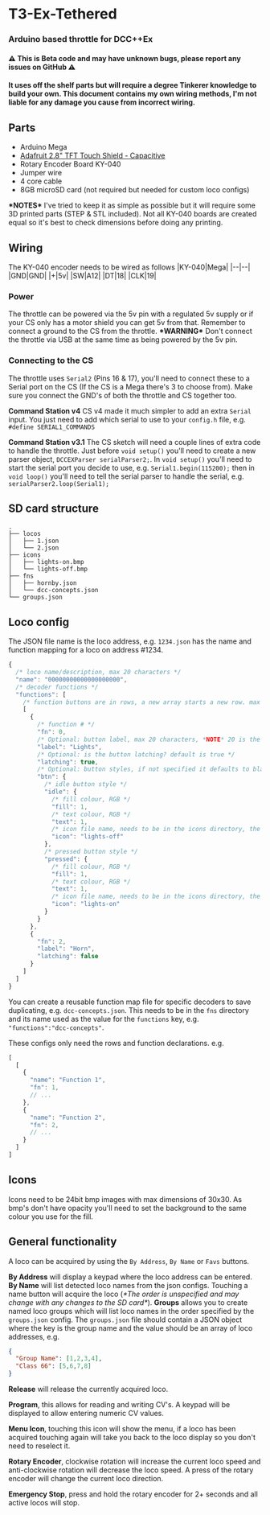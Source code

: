 # T3-Ex-Tethered
### Arduino based throttle for DCC++Ex

#### ⚠ This is Beta code and may have unknown bugs, please report any issues on GitHub ⚠

#### It uses off the shelf parts but will require a degree Tinkerer knowledge to build your own. This document contains my own wiring methods, I'm not liable for any damage you cause from incorrect wiring.

## Parts
 - Arduino Mega
 - [Adafruit 2.8" TFT Touch Shield - Capacitive](https://learn.adafruit.com/adafruit-2-8-tft-touch-shield-v2)
 - Rotary Encoder Board KY-040
 - Jumper wire
 - 4 core cable
 - 8GB microSD card (not required but needed for custom loco configs)

**\*NOTES\***
I've tried to keep it as simple as possible but it will require some 3D printed parts (STEP & STL included).
Not all KY-040 boards are created equal so it's best to check dimensions before doing any printing.

## Wiring
The KY-040 encoder needs to be wired as follows
|KY-040|Mega|
|--|--|
|GND|GND|
|+|5v|
|SW|A12|
|DT|18|
|CLK|19|

### Power
The throttle can be powered via the 5v pin with a regulated 5v supply or if your CS only has a motor shield you can get 5v from that. Remember to connect a ground to the CS from the throttle.
**\*WARNING\***
Don't connect the throttle via USB at the same time as being powered by the 5v pin.

### Connecting to the CS
The throttle uses `Serial2` (Pins 16 & 17), you'll need to connect these to a Serial port on the CS (If the CS is a Mega there's 3 to choose from).
Make sure you connect the GND's of both the throttle and CS together too.

**Command Station v4**
CS v4 made it much simpler to add an extra `Serial` input.
You just need to add which serial to use to your `config.h` file, e.g.
`#define SERIAL1_COMMANDS`

**Command Station v3.1**
The CS sketch will need a couple lines of extra code to handle the throttle.
Just before `void setup()` you'll need to create a new parser object, `DCCEXParser serialParser2;`.
In `void setup()` you'll need to start the serial port you decide to use, e.g. `Serial1.begin(115200);` then in `void loop()` you'll need to tell the serial parser to handle the serial, e.g. `serialParser2.loop(Serial1);`

## SD card structure
```
.
├── locos
│   ├── 1.json
│   └── 2.json
├── icons
│   ├── lights-on.bmp
│   └── lights-off.bmp
├── fns
│   ├── hornby.json
│   └── dcc-concepts.json
└── groups.json
```

## Loco config
The JSON file name is the loco address, e.g. `1234.json` has the name and function mapping for a loco on address #1234.

```js
{
  /* loco name/description, max 20 characters */
  "name": "00000000000000000000",
  /* decoder functions */
  "functions": [
    /* function buttons are in rows, a new array starts a new row. max 4 buttons per row. */
    [
      {
        /* function # */
        "fn": 0,
        /* Optional: button label, max 20 characters, *NOTE* 20 is the max but if you have multiple buttons on a row the text may overflow */
        "label": "Lights",
        /* Optional: is the button latching? default is true */
        "latching": true,
        /* Optional: button styles, if not specified it defaults to black and white */
        "btn": {
          /* idle button style */
          "idle": {
            /* fill colour, RGB */
            "fill": 1,
            /* text colour, RGB */
            "text": 1,
            /* icon file name, needs to be in the icons directory, the bmp file extension isn't needed as all icons need to be bmp images */
            "icon": "lights-off"
          },
          /* pressed button style */
          "pressed": {
            /* fill colour, RGB */
            "fill": 1,
            /* text colour, RGB */
            "text": 1,
            /* icon file name, needs to be in the icons directory, the bmp file extension isn't needed as all icons need to be bmp images */
            "icon": "lights-on"
          }
        }
      },
      {
        "fn": 2,
        "label": "Horn",
        "latching": false
      }
    ]
  ]
}
```
You can create a reusable function map file for specific decoders to save duplicating, e.g. `dcc-concepts.json`.
This needs to be in the `fns` directory and its name used as the value for the `functions` key, e.g. `"functions":"dcc-concepts"`.

These configs only need the rows and function declarations.
e.g.
```js
[
  [
    {
      "name": "Function 1",
      "fn": 1,
      // ...
    },
    {
      "name": "Function 2",
      "fn": 2,
      // ...
    }
  ]
]
```

## Icons
Icons need to be 24bit bmp images with max dimensions of 30x30.
As bmp's don't have opacity you'll need to set the background to the same colour you use for the fill.

## General functionality
A loco can be acquired by using the `By Address`, `By Name` or `Favs` buttons.

**By Address** will display a keypad where the loco address can be entered.
**By Name** will list detected loco names from the json configs. Touching a name button will acquire the loco (*\*The order is unspecified and may change with any changes to the SD card\**).
**Groups** allows you to create named loco groups which will list loco names in the order specified by the `groups.json` config. The `groups.json` file should contain a JSON object where the key is the group name and the value should be an array of loco addresses, e.g.
```json
{
  "Group Name": [1,2,3,4],
  "Class 66": [5,6,7,8]
}
```

**Release** will release the currently acquired loco.

**Program**, this allows for reading and writing CV's. A keypad will be displayed to allow entering numeric CV values.

**Menu Icon**, touching this icon will show the menu, if a loco has been acquired touching again will take you back to the loco display so you don't need to reselect it.

**Rotary Encoder**, clockwise rotation will increase the current loco speed and anti-clockwise rotation will decrease the loco speed.
A press of the rotary encoder will change the current loco direction.

**Emergency Stop**, press and hold the rotary encoder for 2+ seconds and all active locos will stop.
